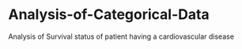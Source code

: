 # Analysis-of-Categorical-Data
Analysis of Survival status of patient having a cardiovascular disease 
